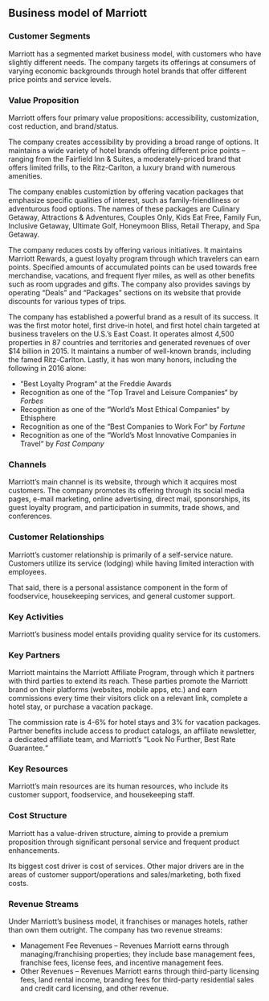 Business model of Marriott
--------------------------

 ### Customer Segments

 Marriott has a segmented market business model, with customers who have slightly different needs. The company targets its offerings at consumers of varying economic backgrounds through hotel brands that offer different price points and service levels.

 ### Value Proposition

 Marriott offers four primary value propositions: accessibility, customization, cost reduction, and brand/status.

 The company creates accessibility by providing a broad range of options. It maintains a wide variety of hotel brands offering different price points – ranging from the Fairfield Inn & Suites, a moderately-priced brand that offers limited frills, to the Ritz-Carlton, a luxury brand with numerous amenities.

 The company enables customiztion by offering vacation packages that emphasize specific qualities of interest, such as family-friendliness or adventurous food options. The names of these packages are Culinary Getaway, Attractions & Adventures, Couples Only, Kids Eat Free, Family Fun, Inclusive Getaway, Ultimate Golf, Honeymoon Bliss, Retail Therapy, and Spa Getaway.

 The company reduces costs by offering various initiatives. It maintains Marriott Rewards, a guest loyalty program through which travelers can earn points. Specified amounts of accumulated points can be used towards free merchandise, vacations, and frequent flyer miles, as well as other benefits such as room upgrades and gifts. The company also provides savings by operating “Deals” and “Packages” sections on its website that provide discounts for various types of trips.

 The company has established a powerful brand as a result of its success. It was the first motor hotel, first drive-in hotel, and first hotel chain targeted at business travelers on the U.S.’s East Coast. It operates almost 4,500 properties in 87 countries and territories and generated revenues of over $14 billion in 2015. It maintains a number of well-known brands, including the famed Ritz-Carlton. Lastly, it has won many honors, including the following in 2016 alone:

  * “Best Loyalty Program“ at the Freddie Awards
 * Recognition as one of the “Top Travel and Leisure Companies“ by *Forbes*
 * Recognition as one of the “World’s Most Ethical Companies“ by Ethisphere
 * Recognition as one of the “Best Companies to Work For“ by *Fortune*
 * Recognition as one of the “World’s Most Innovative Companies in Travel“ by *Fast Company*
  ### Channels

 Marriott’s main channel is its website, through which it acquires most customers. The company promotes its offering through its social media pages, e-mail marketing, online advertising, direct mail, sponsorships, its guest loyalty program, and participation in summits, trade shows, and conferences.

 ### Customer Relationships

 Marriott’s customer relationship is primarily of a self-service nature. Customers utilize its service (lodging) while having limited interaction with employees.

 That said, there is a personal assistance component in the form of foodservice, housekeeping services, and general customer support.

 ### Key Activities

 Marriott’s business model entails providing quality service for its customers.

 ### Key Partners

 Marriott maintains the Marriott Affiliate Program, through which it partners with third parties to extend its reach. These parties promote the Marriott brand on their platforms (websites, mobile apps, etc.) and earn commissions every time their visitors click on a relevant link, complete a hotel stay, or purchase a vacation package.

 The commission rate is 4-6% for hotel stays and 3% for vacation packages. Partner benefits include access to product catalogs, an affiliate newsletter, a dedicated affiliate team, and Marriott’s “Look No Further, Best Rate Guarantee.“

 ### Key Resources

 Marriott’s main resources are its human resources, who include its customer support, foodservice, and housekeeping staff.

 ### Cost Structure

 Marriott has a value-driven structure, aiming to provide a premium proposition through significant personal service and frequent product enhancements.

 Its biggest cost driver is cost of services. Other major drivers are in the areas of customer support/operations and sales/marketing, both fixed costs.

 ### Revenue Streams

 Under Marriott’s business model, it franchises or manages hotels, rather than own them outright. The company has two revenue streams:

  * Management Fee Revenues – Revenues Marriott earns through managing/franchising properties; they include base management fees, franchise fees, license fees, and incentive management fees.
 * Other Revenues – Revenues Marriott earns through third-party licensing fees, land rental income, branding fees for third-party residential sales and credit card licensing, and other revenue.